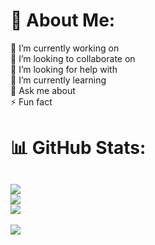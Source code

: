 # 💫 About Me:
🔭 I’m currently working on<br>👯 I’m looking to collaborate on<br>🤝 I’m looking for help with<br>🌱 I’m currently learning<br>💬 Ask me about<br>⚡ Fun fact

# 📊 GitHub Stats:
![](https://github-readme-stats.vercel.app/api?username=AlirezaAkbarpour&theme=merko&hide_border=false&include_all_commits=true&count_private=false)<br/>
![](https://github-readme-streak-stats.herokuapp.com/?user=AlirezaAkbarpour&theme=merko&hide_border=false)<br/>
![](https://github-readme-stats.vercel.app/api/top-langs/?username=AlirezaAkbarpour&theme=merko&hide_border=false&include_all_commits=true&count_private=false&layout=compact)
---
[![](https://visitcount.itsvg.in/api?id=AlirezaAkbarpour&icon=0&color=0)](https://visitcount.itsvg.in)

<!-- Proudly created with GPRM ( https://gprm.itsvg.in ) -->
